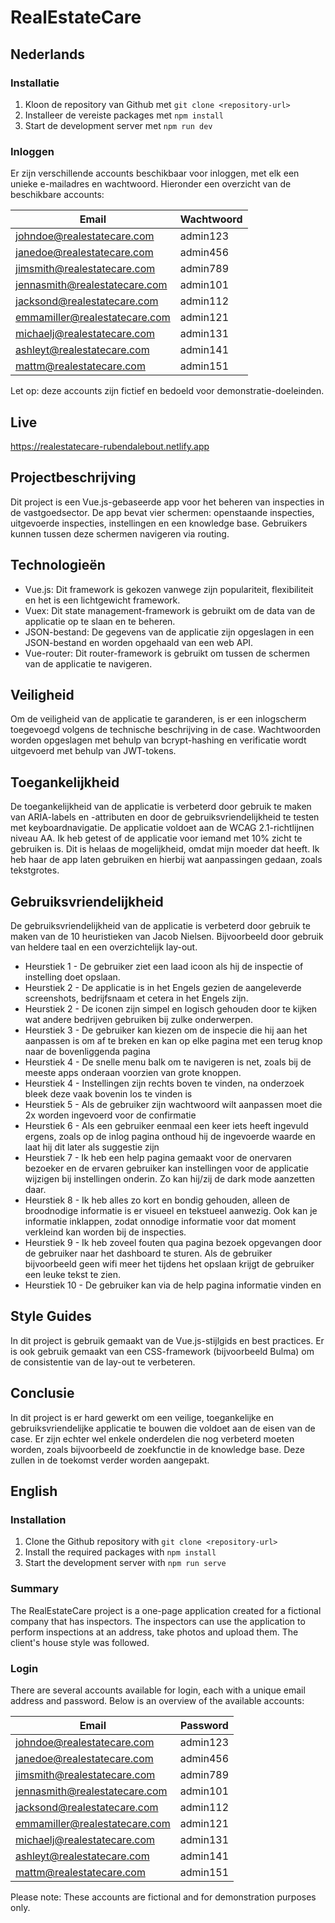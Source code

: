 # RealEstateCare

## Nederlands
### Installatie
1. Kloon de repository van Github met `git clone <repository-url>`
2. Installeer de vereiste packages met `npm install`
3. Start de development server met `npm run dev`

### Inloggen
Er zijn verschillende accounts beschikbaar voor inloggen, met elk een unieke e-mailadres en wachtwoord. Hieronder een overzicht van de beschikbare accounts:

| Email                 | Wachtwoord   |
|-----------------------|--------------|
| johndoe@realestatecare.com | admin123  |
| janedoe@realestatecare.com | admin456  |
| jimsmith@realestatecare.com | admin789 |
| jennasmith@realestatecare.com | admin101 |
| jacksond@realestatecare.com | admin112 |
| emmamiller@realestatecare.com | admin121 |
| michaelj@realestatecare.com | admin131 |
| ashleyt@realestatecare.com | admin141  |
| mattm@realestatecare.com | admin151  |

Let op: deze accounts zijn fictief en bedoeld voor demonstratie-doeleinden.

## Live
https://realestatecare-rubendalebout.netlify.app

## Projectbeschrijving

Dit project is een Vue.js-gebaseerde app voor het beheren van inspecties in de vastgoedsector. De app bevat vier schermen: openstaande inspecties, uitgevoerde inspecties, instellingen en een knowledge base. Gebruikers kunnen tussen deze schermen navigeren via routing.

## Technologieën

- Vue.js: Dit framework is gekozen vanwege zijn populariteit, flexibiliteit en het is een lichtgewicht framework.
- Vuex: Dit state management-framework is gebruikt om de data van de applicatie op te slaan en te beheren.
- JSON-bestand: De gegevens van de applicatie zijn opgeslagen in een JSON-bestand en worden opgehaald van een web API.
- Vue-router: Dit router-framework is gebruikt om tussen de schermen van de applicatie te navigeren.

## Veiligheid

Om de veiligheid van de applicatie te garanderen, is er een inlogscherm toegevoegd volgens de technische beschrijving in de case. Wachtwoorden worden opgeslagen met behulp van bcrypt-hashing en verificatie wordt uitgevoerd met behulp van JWT-tokens.

## Toegankelijkheid

De toegankelijkheid van de applicatie is verbeterd door gebruik te maken van ARIA-labels en -attributen en door de gebruiksvriendelijkheid te testen met keyboardnavigatie. De applicatie voldoet aan de WCAG 2.1-richtlijnen niveau AA. Ik heb getest of de applicatie voor iemand met 10% zicht te gebruiken is. Dit is helaas de mogelijkheid, omdat mijn moeder dat heeft. Ik heb haar de app laten gebruiken en hierbij wat aanpassingen gedaan, zoals tekstgrotes. 

## Gebruiksvriendelijkheid

De gebruiksvriendelijkheid van de applicatie is verbeterd door gebruik te maken van de 10 heuristieken van Jacob Nielsen. Bijvoorbeeld door gebruik van heldere taal en een overzichtelijk lay-out.
- Heurstiek 1 - De gebruiker ziet een laad icoon als hij de inspectie of instelling doet opslaan.
- Heurstiek 2 - De applicatie is in het Engels gezien de aangeleverde screenshots, bedrijfsnaam et cetera in het Engels zijn.
- Heurstiek 2 - De iconen zijn simpel en logisch gehouden door te kijken wat andere bedrijven gebruiken bij zulke onderwerpen.
- Heurstiek 3 - De gebruiker kan kiezen om de inspecie die hij aan het aanpassen is om af te breken en kan op elke pagina met een terug knop naar de bovenliggenda pagina
- Heurstiek 4 - De snelle menu balk om te navigeren is net, zoals bij de meeste apps onderaan voorzien van grote knoppen.
- Heurstiek 4 - Instellingen zijn rechts boven te vinden, na onderzoek bleek deze vaak bovenin los te vinden is
- Heurstiek 5 - Als de gebruiker zijn wachtwoord wilt aanpassen moet die 2x worden ingevoerd voor de confirmatie
- Heurstiek 6 - Als een gebruiker eenmaal een keer iets heeft ingevuld ergens, zoals op de inlog pagina onthoud hij de ingevoerde waarde en laat hij dit later als suggestie zijn
- Heurstiek 7 - Ik heb een help pagina gemaakt voor de onervaren bezoeker en de ervaren gebruiker kan instellingen voor de applicatie wijzigen bij instellingen onderin. Zo kan hij/zij de dark mode aanzetten daar.
- Heurstiek 8 - Ik heb alles zo kort en bondig gehouden, alleen de broodnodige informatie is er visueel en tekstueel aanwezig. Ook kan je informatie inklappen, zodat onnodige informatie voor dat moment verkleind kan worden bij de inspecties.
- Heurstiek 9 - Ik heb zoveel fouten qua pagina bezoek opgevangen door de gebruiker naar het dashboard te sturen. Als de gebruiker bijvoorbeeld geen wifi meer het tijdens het opslaan krijgt de gebruiker een leuke tekst te zien.
- Heurstiek 10 - De gebruiker kan via de help pagina informatie vinden en 

## Style Guides

In dit project is gebruik gemaakt van de Vue.js-stijlgids en best practices. Er is ook gebruik gemaakt van een CSS-framework (bijvoorbeeld Bulma) om de consistentie van de lay-out te verbeteren.

## Conclusie

In dit project is er hard gewerkt om een veilige, toegankelijke en gebruiksvriendelijke applicatie te bouwen die voldoet aan de eisen van de case. Er zijn echter wel enkele onderdelen die nog verbeterd moeten worden, zoals bijvoorbeeld de zoekfunctie in de knowledge base. Deze zullen in de toekomst verder worden aangepakt.

## English
### Installation
1. Clone the Github repository with `git clone <repository-url>`
2. Install the required packages with `npm install`
3. Start the development server with `npm run serve`

### Summary
The RealEstateCare project is a one-page application created for a fictional company that has inspectors. The inspectors can use the application to perform inspections at an address, take photos and upload them. The client's house style was followed.

### Login
There are several accounts available for login, each with a unique email address and password. Below is an overview of the available accounts:

| Email                 | Password    |
|-----------------------|--------------|
| johndoe@realestatecare.com | admin123  |
| janedoe@realestatecare.com | admin456  |
| jimsmith@realestatecare.com | admin789 |
| jennasmith@realestatecare.com | admin101 |
| jacksond@realestatecare.com | admin112 |
| emmamiller@realestatecare.com | admin121 |
| michaelj@realestatecare.com | admin131 |
| ashleyt@realestatecare.com | admin141  |
| mattm@realestatecare.com | admin151  |

Please note: These accounts are fictional and for demonstration purposes only.